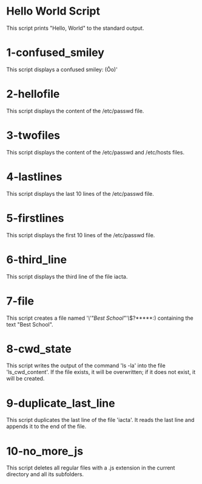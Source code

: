 # Hello World Script

This script prints "Hello, World" to the standard output.

# 1-confused_smiley

This script displays a confused smiley: (Ôo)'

# 2-hellofile

This script displays the content of the /etc/passwd file.

# 3-twofiles

This script displays the content of the /etc/passwd and /etc/hosts files.

# 4-lastlines

This script displays the last 10 lines of the /etc/passwd file.

# 5-firstlines

This script displays the first 10 lines of the /etc/passwd file.

# 6-third_line

This script displays the third line of the file iacta.

# 7-file

This script creates a file named '*\\'"Best School"'\\*$\?\*\*\*\*\*:) containing the text "Best School".

# 8-cwd_state

This script writes the output of the command 'ls -la' into the file 'ls_cwd_content'. If the file exists, it will be overwritten; if it does not exist, it will be created.

# 9-duplicate_last_line

This script duplicates the last line of the file 'iacta'. It reads the last line and appends it to the end of the file.

# 10-no_more_js

This script deletes all regular files with a .js extension in the current directory and all its subfolders.


